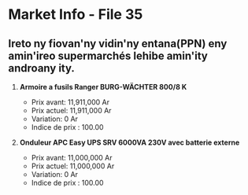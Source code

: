 # Market Info - File 35

## Ireto ny fiovan'ny vidin'ny entana(PPN) eny amin'ireo supermarchés lehibe amin'ity androany ity.

1. **Armoire a fusils Ranger BURG-WÄCHTER 800/8 K**
   - Prix avant: 11,911,000 Ar
   - Prix actuel: 11,911,000 Ar
   - Variation: 0 Ar
   - Indice de prix : 100.00

2. **Onduleur APC Easy UPS SRV 6000VA 230V avec batterie externe**
   - Prix avant: 11,000,000 Ar
   - Prix actuel: 11,000,000 Ar
   - Variation: 0 Ar
   - Indice de prix : 100.00

